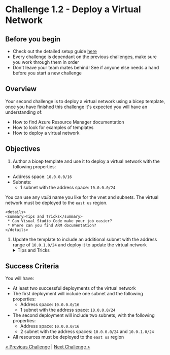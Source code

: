 # Challenge 1.2 - Deploy a Virtual Network

## Before you begin

* Check out the detailed setup guide [here](Setup/readme.md)
* Every challenge is dependant on the previous challenges, make sure you work through them in order
* Don't leave your team mates behind! See if anyone else needs a hand before you start a new challenge

## Overview

Your second challenge is to deploy a virtual network using a bicep template, once you have finished this challenge it's expected you will have an understanding of:
* How to find Azure Resource Manager documentation
* How to look for examples of templates
* How to deploy a virtual network

## Objectives

1. Author a bicep template and use it to deploy a virtual network with the following properties:
 * Address space: `10.0.0.0/16`
 * Subnets:
    * 1 subnet with the address space: `10.0.0.0/24`

You can use any *valid* name you like for the vnet and subnets. The virtual network must be deployed to the `east us` region.

    <details>
    <summary>Tips and Tricks</summary>
     * Can Visual Studio Code make your job easier?
     * Where can you find ARM documentation?
    </details>

1. Update the template to include an additional subnet with the address range of `10.0.1.0/24` and deploy it to update the virtual network
    <details>
    <summary>Tips and Tricks</summary>
     * What is idempotency?
     * What do you think would happen if you changed the name of the vnet?
    </details>

## Success Criteria

You will have:
 - At least two successful deployments of the virtual network
 - The first deployment will include one subnet and the following properties:
    - Address space: `10.0.0.0/16`
    - 1 subnet with the address space: `10.0.0.0/24`
 - The second deployment will include two subnets, with the following properties:
    - Address space: `10.0.0.0/16`
    - 2 subnet with the address spaces: `10.0.0.0/24` and `10.0.1.0/24`
 - All resources must be deployed to the `east us` region

[< Previous Challenge](../1.1/readme.md) | [Next Challenge >](../1.3/readme.md)